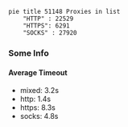 
```mermaid
pie title 51148 Proxies in list
    "HTTP" : 22529
    "HTTPS": 6291
    "SOCKS" : 27920
```

### Some Info
#### Average Timeout

- mixed: 3.2s
- http: 1.4s
- https: 8.3s
- socks: 4.8s